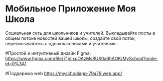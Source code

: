 # Мобильное Приложение Моя Школа
Социальная сеть для школьников и учителей. Выкладывайте посты в общем потоке новостей вашей школы, создайте свой поток, переписывайтесь с одноклассниками и учителями.

#Простой и интуитивный дизайн
Figma: https://www.figma.com/file/71pIlxuOAzMs8UX0a6hAOK/MySchool?node-id=0%3A1

#Поддержка web
https://myschoolapp-79a79.web.app/
